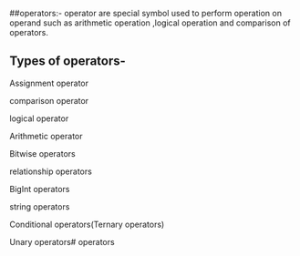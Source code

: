##operators:-
operator are special symbol used to perform operation on operand such as arithmetic operation ,logical operation and comparison of operators.
## Types of operators-

Assignment operator 

comparison operator

logical operator

Arithmetic operator

Bitwise operators

relationship operators

BigInt operators

string operators 

Conditional operators(Ternary operators)

Unary operators# operators
